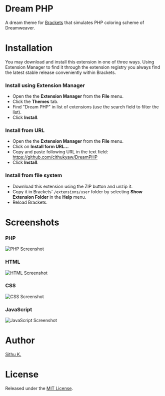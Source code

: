 # Dream PHP

A dream theme for [Brackets](http://brackets.io/) that simulates PHP coloring scheme of Dreamweaver.

# Installation

You may download and install this extension in one of three ways. Using Extension Manager to find it through the extension registry you always find the latest stable release conveniently within Brackets.

### Install using Extension Manager

- Open the the **Extension Manager** from the **File** menu.
- Click the **Themes** tab.
- Find "Dream PHP" in list of extensions (use the search field to filter the list).
- Click **Install**.

### Install from URL

- Open the the **Extension Manager** from the **File** menu.
- Click on **Install form URL...**
- Copy and paste following URL in the text field: https://github.com/cithukyaw/DreamPHP
- Click **Install**.

### Install from file system

- Download this extension using the ZIP button and unzip it.
- Copy it in Brackets' `/extensions/user` folder by selecting **Show Extension Folder** in the **Help** menu.
- Reload Brackets.

# Screenshots

### PHP
![PHP Screenshot](screenshots/php.png)

### HTML
![HTML Screenshot](screenshots/html.png)

### CSS
![CSS Screenshot](screenshots/css.png)

### JavaScript
![JavaScript Screenshot](screenshots/javascript.png)

# Author
[Sithu K.](http://www.phplucidframe.com/sithu)

# License
Released under the [MIT License](LICENSE).
